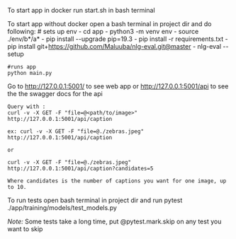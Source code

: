 To start app in docker run start.sh in bash terminal

To start app without docker open a bash terminal in project dir and do following:
    # sets up env
    - cd app
    - python3 -m venv env
    - source ./env/b*/a*
    - pip install --upgrade pip=19.3
    - pip install -r requirements.txt
    - pip install git+https://github.com/Maluuba/nlg-eval.git@master
    - nlg-eval --setup

    #runs app
    python main.py

Go to http://127.0.0.1:5001/ to see web app
or http://127.0.0.1:5001/api to see the the swagger docs for the api
    
    Query with :
    curl -v -X GET -F "file=@<path/to/image>"  http://127.0.0.1:5001/api/caption

    ex: curl -v -X GET -F "file=@./zebras.jpeg"  http://127.0.0.1:5001/api/caption

    or

    curl -v -X GET -F "file=@./zebras.jpeg"  http://127.0.0.1:5001/api/caption?candidates=5

    Where candidates is the number of captions you want for one image, up to 10.

To run tests open bash terminal in project dir and run pytest ./app/training/models/test_models.py

*Note:* Some tests take a long time, put @pytest.mark.skip on any test you want to skip

